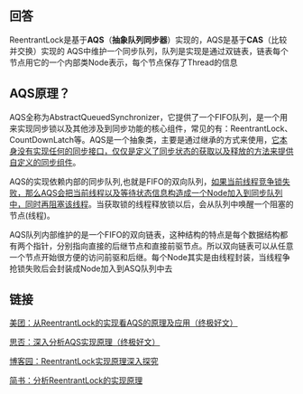 ## 回答

ReentrantLock是基于**AQS**（**抽象队列同步器**）实现的，AQS是基于**CAS**（比较并交换）实现的
AQS中维护一个同步队列，队列是实现是通过双链表，链表每个节点用它的一个内部类Node表示，每个节点保存了Thread的信息


## AQS原理？

AQS全称为AbstractQueuedSynchronizer，它提供了一个FIFO队列，是一个用来实现同步锁以及其他涉及到同步功能的核心组件，常见的有：ReentrantLock、CountDownLatch等。AQS是一个抽象类，主要是通过继承的方式来使用，<u>它本身没有实现任何的同步接口，仅仅是定义了同步状态的获取以及释放的方法来提供自定义的同步组件</u>。

AQS的实现依赖内部的同步队列,也就是FIFO的双向队列，<u>如果当前线程竞争锁失败，那么AQS会把当前线程以及等待状态信息构造成一个Node加入到同步队列中，同时再阻塞该线程</u>。当获取锁的线程释放锁以后，会从队列中唤醒一个阻塞的节点(线程)。

AQS队列内部维护的是一个FIFO的双向链表，这种结构的特点是每个数据结构都有两个指针，分别指向直接的后继节点和直接前驱节点。所以双向链表可以从任意一个节点开始很方便的访问前驱和后继。每个Node其实是由线程封装，当线程争抢锁失败后会封装成Node加入到ASQ队列中去

## 链接

[美团：从ReentrantLock的实现看AQS的原理及应用（终极好文）](https://tech.meituan.com/2019/12/05/aqs-theory-and-apply.html)


[思否：深入分析AQS实现原理（终极好文）](https://segmentfault.com/a/1190000017372067)

[博客园：ReentrantLock实现原理深入探究](https://www.cnblogs.com/xrq730/p/4979021.html)

[简书：分析ReentrantLock的实现原理](https://www.jianshu.com/p/fe027772e156)